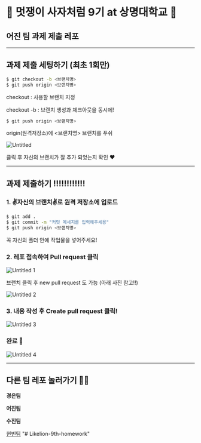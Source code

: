 # 🦁 멋쟁이 사자처럼 9기 at 상명대학교 🦁

## 어진 팀 과제 제출 레포

---

## 과제 제출 세팅하기 (최초 1회만)



```bash
$ git checkout -b <브랜치명>
$ git push origin <브랜치명>
```

checkout : 사용할  브랜치 지정 

checkout -b : 브랜치 생성과 체크아웃을 동시에! 



```bash
$ git push origin <브랜치명>
```

origin(원격저장소)에 <브랜치명> 브랜치를 푸쉬



![Untitled](https://user-images.githubusercontent.com/62318430/112156918-0aa48000-8c2a-11eb-97e2-389029f76028.png)


클릭 후 자신의 브랜치가 잘 추가 되었는지 확인 ❤

---
## 과제 제출하기 ‼‼‼‼‼‼


### 1. ✌**자신의 브랜치**✌로 원격 저장소에 업로드

```bash
$ git add .
$ git commit -m "커밋 메세지를 입력해주세용"
$ git push origin <브랜치명>
```

꼭 자신의 폴더 안에 작업물을 넣어주세요! 



### 2. 레포 접속하여 Pull request 클릭

![Untitled 1](https://user-images.githubusercontent.com/62318430/112156593-ba2d2280-8c29-11eb-99c3-dc8baddfebd3.png)


브랜치 클릭 후 new pull request 도 가능 (아래 사진 참고!!)

![Untitled 2](https://user-images.githubusercontent.com/62318430/112156717-db8e0e80-8c29-11eb-9d5a-fd16e9e0862b.png)




### 3. 내용 작성 후 Create pull request 클릭!

![Untitled 3](https://user-images.githubusercontent.com/62318430/112156786-eba5ee00-8c29-11eb-8df7-2cc39e2305d4.png)




### 완료 🎉


![Untitled 4](https://user-images.githubusercontent.com/62318430/112156875-ff515480-8c29-11eb-814c-97bc31a77a8a.png)

---

## 다른 팀 레포 놀러가기 🏄‍♂️

**경은팀**

**어진팀**

**수진팀**

[현빈팀](https://github.com/myunbongs/LikeLion_9_HW)
"# Likelion-9th-homework" 
